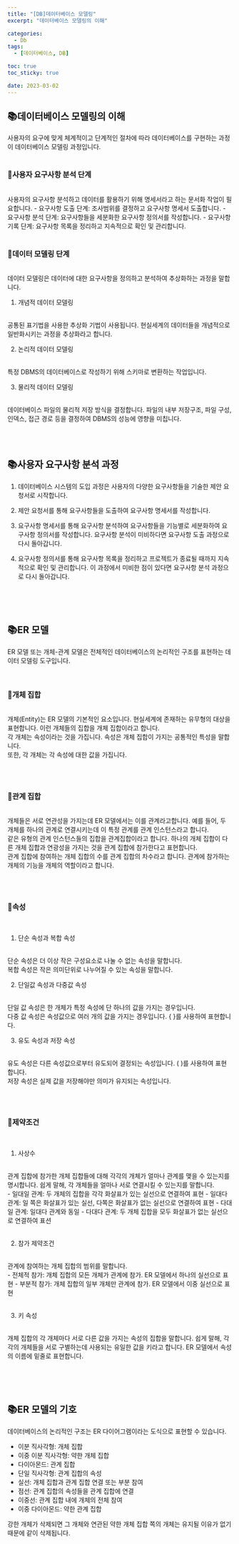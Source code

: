 ```yaml
---
title: "[DB]데이터베이스 모델링"
excerpt: "데이터베이스 모델링의 이해"

categories:
  - Db
tags:
  - [데이터베이스, DB]

toc: true
toc_sticky: true

date: 2023-03-02
---
```


## 📚데이터베이스 모델링의 이해
사용자의 요구에 맞게 체계적이고 단계적인 절차에 따라 데이터베이스를 구현하는 과정이 데이터베이스 모델링 과정입니다.
<br><br>

### 📄사용자 요구사항 분석 단계
<br>
사용자의 요구사항 분석하고 데이터를 활용하기 위해 명세서라고 하는 문서화 작업이 필요합니다.
  - 요구사항 도출 단계: 조사범위를 결정하고 요구사항 명세서 도출합니다.
  - 요구사항 분석 단계: 요구사항들을 세분화한 요구사항 정의서를 작성합니다.
  - 요구사항 기록 단계: 요구사항 목록을 정리하고 지속적으로 확인 및 관리합니다.
  <br><br>

### 📄데이터 모델링 단계
<br>
데이터 모델링은 데이터에 대한 요구사항을 정의하고 분석하여 추상화하는 과정을 말합니다.

<br>

1. 개념적 데이터 모델링
<br>
공통된 표기법을 사용한 추상화 기법이 사용됩니다. 현실세계의 데이터들을 개념적으로 일반화시키는 과정을 추상화라고 합니다.
<br>

2. 논리적 데이터 모델링
<br>
특정 DBMS의 데이터베이스로 작성하기 위해 스키마로 변환하는 작업입니다.
<br>

3. 물리적 데이터 모델링
<br>
데이터베이스 파일의 물리적 저장 방식을 결정합니다. 파일의 내부 저장구조, 파일 구성, 인덱스, 접근 경로 등을 결정하여 DBMS의 성능에 영향을 미칩니다.

<br><br>


## 📚사용자 요구사항 분석 과정
1. 데이터베이스 시스템의 도입 과정은 사용자의 다양한 요구사항들을 기술한 제안 요청서로 시작합니다.

2. 제안 요청서를 통해 요구사항들을 도출하여 요구사항 명세서를 작성합니다.

3. 요구사항 명세서를 통해 요구사항 분석하여 요구사항들을 기능별로 세분화하여 요구사항 정의서를 작성합니다. 요구사항 분석이 미비하다면 요구사항 도출 과정으로 다시 돌아갑니다.

4. 요구사항 정의서를 통해 요구사항 목록을 정리하고 프로젝트가 종료될 때까지 지속적으로 확인 및 관리합니다. 이 과정에서 미비한 점이 있다면 요구사항 분석 과정으로 다시 돌아갑니다.

<br><br><br>


## 📚ER 모델
ER 모델 또는 개체-관계 모델은 전체적인 데이터베이스의 논리적인 구조를 표현하는 데이터 모델링 도구입니다.

<br>

### 📄개체 집합
<br>
개체(Entity)는 ER 모델의 기본적인 요소입니다. 현실세계에 존재하는 유무형의 대상을 표현합니다. 이런 개체들의 집합을 개체 집합이라고 합니다.
<br>
각 개체는 속성이라는 것을 가집니다. 속성은 개체 집합이 가지는 공통적인 특성을 말합니다.
<br>
또한, 각 개체는 각 속성에 대한 값을 가집니다.

<br><br>

### 📄관계 집합
<br>
개체들은 서로 연관성을 가지는데 ER 모델에서는 이를 관계라고합니다. 예를 들어, 두 개체를 하나의 관계로 연결시키는데 이 특정 관계를 관계 인스턴스라고 합니다.
<br>
같은 유형의 관계 인스턴스들의 집합을 관계집합이라고 합니다. 하나의 개체 집합이 다른 개체 집합과 연광성을 가지는 것을 관계 집합에 참가한다고 표현합니다.
<br>
관계 집합에 참여하는 개체 집합의 수를 관계 집합의 차수라고 합니다. 관계에 참가하는 개체의 기능을 개체의 역할이라고 합니다.

<br><br>

### 📄속성
<br>

1. 단순 속성과 복합 속성
<br>
단순 속성은 더 이상 작은 구성요소로 나눌 수 없는 속성을 말합니다.
<br>
복합 속성은 작은 의미단위로 나누어질 수 있는 속성을 말합니다.

2. 단일값 속성과 다중값 속성
<br>
단일 값 속성은 한 개체가 특정 속성에 단 하나의 값을 가지는 경우입니다.
<br>
다중 값 속성은 속성값으로 여러 개의 값을 가지는 경우입니다. { }를 사용하여 표현합니다.

3. 유도 속성과 저장 속성
<br>
유도 속성은 다른 속성값으로부터 유도되어 결정되는 속성입니다. ( )를 사용하여 표현합니다.
<br>
저장 속성은 실제 값을 저장해야만 의미가 유지되는 속성입니다.

<br><br>

### 📄제약조건
<br>

1. 사상수
<br>
관계 집합에 참가한 개체 집합들에 대해 각각의 개체가 얼마나 관계를 맺을 수 있는지를 명시합니다. 쉽게 말해, 각 개체들을 얼마나 서로 연결시킬 수 있는지를 말합니다.
<br>
  - 일대일 관계: 두 개체의 집합을 각각 화살표가 있는 실선으로 연결하여 표현
  - 일대다 관계: 일 쪽은 화살표가 있는 실선, 다쪽은 화살표가 없는 실선으로 연결하여 표현
  - 다대일 관계: 일대다 관계와 동일
  - 다대다 관계: 두 개체 집합을 모두 화살표가 없는 실선으로 연결하여 표션
<br><br>

2. 참가 제약조건
<br>
관계에 참여하는 개체 집합의 범위를 말합니다.
<br>
  - 전체적 참가: 개체 집합의 모든 개체가 관계에 참가. ER 모델에서 하나의 실선으로 표현
  - 부분적 참가: 개체 집합의 일부 개체만 관계에 참가. ER 모델에서 이중 실선으로 표현
<br><br>

3. 키 속성
<br>
개체 집합의 각 개체마다 서로 다른 값을 가지는 속성의 집합을 말합니다. 쉽게 말해, 각각의 개체들을 서로 구별하는데 사용되는 유일한 값을 키라고 합니다. ER 모델에서 속성의 이름에 밑줄로 표현합니다.

<br><br><br>

## 📚ER 모델의 기호
데이터베이스의 논리적인 구조는 ER 다이어그램이라는 도식으로 표현할 수 있습니다.
<br>

* 이분 직사각형: 개체 집합
* 이중 이분 직사각형: 약한 개체 집합
* 다이아몬드: 관계 집합
* 단일 직사각형: 관계 집합의 속성
* 실선: 개체 집합과 관계 집합 연결 또는 부분 참여
* 점선: 관계 집합의 속성들을 관계 집합에 연결
* 이중선: 관계 집합 내에 개체의 전체 참여
* 이중 다이아몬드: 약한 관계 집합

강한 개체가 삭제되면 그 개체와 연관된 약한 개체 집합 쪽의 개체는 유지될 이유가 없기 때문에 같이 삭제됩니다.